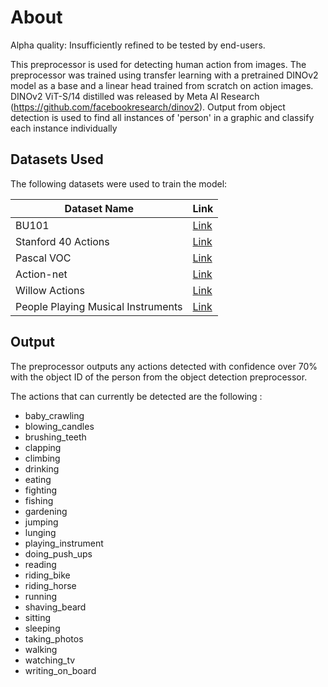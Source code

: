 # About

Alpha quality: Insufficiently refined to be tested by end-users.

This preprocessor is used for detecting human action from images. The preprocessor was trained using transfer learning with a pretrained DINOv2 model as a base and a linear head trained from scratch on action images. DINOv2 ViT-S/14 distilled was released by Meta AI Research (https://github.com/facebookresearch/dinov2). Output from object detection is used to find all instances of 'person' in a graphic and classify each instance individually

## Datasets Used

The following datasets were used to train the model:

| Dataset Name                       | Link                                                                             |
| ---------------------------------- | -------------------------------------------------------------------------------- |
| BU101                              | [Link](https://cs-people.bu.edu/sbargal/BU-action/)                              |
| Stanford 40 Actions                | [Link](http://vision.stanford.edu/Datasets/40actions.html)                       |
| Pascal VOC                         | [Link](https://www2.eecs.berkeley.edu/Research/Projects/CS/vision/shape/action/) |
| Action-net                         | [Link](https://github.com/OlafenwaMoses/Action-Net)                              |
| Willow Actions                     | [Link](https://www.di.ens.fr/willow/research/stillactions/)                      |
| People Playing Musical Instruments | [Link](http://ai.stanford.edu/~bangpeng/ppmi.html)                               |

## Output

The preprocessor outputs any actions detected with confidence over 70% with the object ID of the person from the object detection preprocessor.

The actions that can currently be detected are the following :

- baby_crawling
- blowing_candles
- brushing_teeth
- clapping
- climbing
- drinking
- eating
- fighting
- fishing
- gardening
- jumping
- lunging
- playing_instrument
- doing_push_ups
- reading
- riding_bike
- riding_horse
- running
- shaving_beard
- sitting
- sleeping
- taking_photos
- walking
- watching_tv
- writing_on_board
